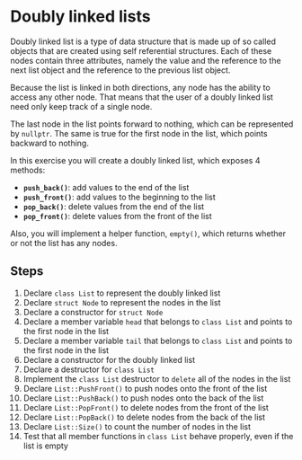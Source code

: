 # Doubly linked lists
Doubly linked list is a type of data structure that is made up of so called objects that are created using self referential structures. Each of these nodes contain three attributes, namely the value and the reference to the next list object and the reference to the previous list object.

Because the list is linked in both directions, any node has the ability to access any other node. That means that the user of a doubly linked list need only keep track of a single node.

The last node in the list points forward to nothing, which can be represented by `nullptr`. The same is true for the first node in the list, which points backward to nothing.

In this exercise you will create a doubly linked list, which exposes 4 methods: 
* **`push_back()`**: add values to the end of the list
* **`push_front()`**: add values to the beginning to the list
* **`pop_back()`**: delete values from the end of the list
* **`pop_front()`**: delete values from the front of the list

Also, you will implement a helper function, `empty()`, which returns whether or not the list has any nodes.

## Steps
1. Declare `class List` to represent the doubly linked list
2. Declare `struct Node` to represent the nodes in the list
3. Declare a constructor for `struct Node`
4. Declare a member variable `head` that belongs to `class List` and points to the first node in the list
5. Declare a member variable `tail` that belongs to `class List` and points to the first node in the list
6. Declare a constructor for the doubly linked list
7. Declare a destructor for `class List`
8. Implement the `class List` destructor to `delete` all of the nodes in the list
9. Declare `List::PushFront()` to push nodes onto the front of the list
10. Declare `List::PushBack()` to push nodes onto the back of the list
11. Declare `List::PopFront()` to delete nodes from the front of the list
12. Declare `List::PopBack()` to delete nodes from the back of the list
13. Declare `List::Size()` to count the number of nodes in the list
14. Test that all member functions in `class List` behave properly, even if the list is empty
